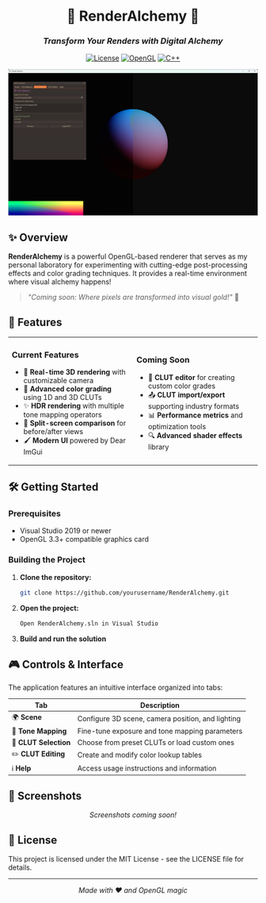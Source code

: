 <div align="center">
  
# 🧪 RenderAlchemy 🧪

### _Transform Your Renders with Digital Alchemy_

[![License](https://img.shields.io/badge/license-MIT-blue?style=for-the-badge)](LICENSE)
[![OpenGL](https://img.shields.io/badge/OpenGL-3.3-brightgreen?style=for-the-badge&logo=opengl)](https://www.opengl.org/)
[![C++](https://img.shields.io/badge/C%2B%2B-17-orange?style=for-the-badge&logo=c%2B%2B)](https://isocpp.org/)

<img src="docs/preview.png" alt="RenderAlchemy Preview" width="800px">

</div>

## ✨ Overview

**RenderAlchemy** is a powerful OpenGL-based renderer that serves as my personal laboratory for experimenting with cutting-edge post-processing effects and color grading techniques. It provides a real-time environment where visual alchemy happens!

> *"Coming soon: Where pixels are transformed into visual gold!"* 🔮

## 🚀 Features

<table>
  <tr>
    <td width="50%">
      <h3>Current Features</h3>
      <ul>
        <li>🎥 <b>Real-time 3D rendering</b> with customizable camera</li>
        <li>🎨 <b>Advanced color grading</b> using 1D and 3D CLUTs</li>
        <li>✨ <b>HDR rendering</b> with multiple tone mapping operators</li>
        <li>🔄 <b>Split-screen comparison</b> for before/after views</li>
        <li>🖌️ <b>Modern UI</b> powered by Dear ImGui</li>
      </ul>
    </td>
    <td width="50%">
      <h3>Coming Soon</h3>
      <ul>
        <li>📝 <b>CLUT editor</b> for creating custom color grades</li>
        <li>📤 <b>CLUT import/export</b> supporting industry formats</li>
        <li>📊 <b>Performance metrics</b> and optimization tools</li>
        <li>🔍 <b>Advanced shader effects</b> library</li>
      </ul>
    </td>
  </tr>
</table>

## 🛠️ Getting Started

### Prerequisites

- Visual Studio 2019 or newer
- OpenGL 3.3+ compatible graphics card

### Building the Project

1. **Clone the repository:**
   ```bash
   git clone https://github.com/yourusername/RenderAlchemy.git
   ```

2. **Open the project:**
   ```bash
   Open RenderAlchemy.sln in Visual Studio
   ```

3. **Build and run the solution**

## 🎮 Controls & Interface

The application features an intuitive interface organized into tabs:

| Tab | Description |
|-----|-------------|
| 🌍 **Scene** | Configure 3D scene, camera position, and lighting |
| 🔆 **Tone Mapping** | Fine-tune exposure and tone mapping parameters |
| 🎨 **CLUT Selection** | Choose from preset CLUTs or load custom ones |
| ✏️ **CLUT Editing** | Create and modify color lookup tables |
| ℹ️ **Help** | Access usage instructions and information |

## 📸 Screenshots

<div align="center">
  <i>Screenshots coming soon!</i>
</div>

## 📄 License

This project is licensed under the MIT License - see the LICENSE file for details.

---

<div align="center">
  <i>Made with ❤️ and OpenGL magic</i>
</div>

